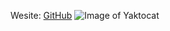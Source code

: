 Wesite: [GitHub](http://github.com)
![Image of Yaktocat](https://octodex.github.com/images/yaktocat.png)
